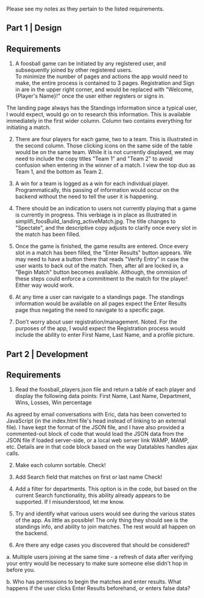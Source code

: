 Please see my notes as they pertain to the listed requirements.

Part 1 | Design
---------------

Requirements
------------

1.  A foosball game can be initiated by any registered user, and subsequently joined by other registered users.  
To minimize the number of pages and actions the app would need to make, the entire process is contained to 3 pages.  Registration and Sign in are in the upper right corner, and would be replaced with "Welcome, {Player's Name}!" once the user either registers or signs in.

The landing page always has the Standings information since a typical user, I would expect, would go on to research this information.  This is available immediately in the first wider column.  Column two contains everything for initiating a match.

2.  There are four players for each game, two to a team.
This is illustrated in the second column.  Those clicking icons on the same side of the table would be on the same team.  While it is not currently displayed, we may need to include the copy titles "Team 1" and "Team 2" to avoid confusion when entering in the winner of a match.  I view the top duo as Team 1, and the bottom as Team 2.

3.  A win for a team is logged as a win for each individual player.
Programmatically, this passing of information would occur on the backend without the need to tell the user it is happening.

4.  There should be an indication to users not currently playing that a game is currently in progress.
This verbiage is in place as illustrated in simplifi_foosBuild_landing_activeMatch.jpg.  The title changes to "Spectate", and the descriptive copy adjusts to clarify once every slot in the match has been filled.

5.  Once the game is finished, the game results are entered.
Once every slot in a match has been filled, the "Enter Results" button appears.  We may need to have a button there that reads "Verify Entry" in case the user wants to back out of the match.  Then, after all are locked in, a "Begin Match" button becomes available.  Although, the ommision of these steps could enforce a commitment to the match for the player!  Either way would work. 

6.  At any time a user can navigate to a standings page.
The standings information would be available on all pages expect the Enter Results page thus negating the need to navigate to a specific page.

7.  Don’t worry about user registration/management.
Noted.  For the purposes of the app, I would expect the Registration process would include the ability to enter First Name, Last Name, and a profile picture.


Part 2 | Development
--------------------

Requirements
------------

1.  Read the foosball_players.json file and return a table of each player and display the following data points:  First Name, Last Name, Department, Wins, Losses, Win percentage

As agreed by email conversations with Eric, data has been converted to JavaScript (in the index.html file's head instead of linking to an external file).  I have kept the format of the JSON file, and I have also provided a commented-out block of code that would load the JSON data from the JSON file if loaded server-side, or a local web server link WAMP, MAMP, etc.  Details are in that code block based on the way Datatables handles ajax calls.

2.  Make each column sortable.
Check!

3.  Add Search field that matches on first or last name
Check!

4.  Add a filter for departments.
This option is in the code, but based on the current Search functionality, this ability already appears to be supported.  If I misunderstood, let me know.

5.  Try and identify what various users would see during the various states of the app.
As little as possible!  The only thing they should see is the standings info, and ability to join matches.  The rest would all happen on the backend.

6.  Are there any edge cases you discovered that should be considered?

a.  Multiple users joining at the same time - a refresh of data after verifying your entry would be necessary to make sure someone else didn't hop in before you.

b.  Who has permissions to begin the matches and enter results.  What happens if the user clicks Enter Results beforehand, or enters false data?
